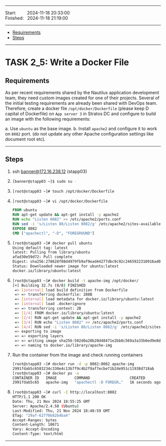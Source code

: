 
------------------------------

Start: &nbsp;&nbsp;&nbsp;&nbsp;&nbsp;&nbsp;&nbsp;&nbsp;2024-11-18 20:33:00   
Finished: &nbsp;&nbsp;2024-11-18 21:19:00

------------------------------

- [Requirements](#requirements)
- [Steps](#steps)

------------------------------

# TASK 2_5: Write a Docker File

## Requirements

As per recent requirements shared by the Nautilus application development team, they need custom images created for one of their projects.
Several of the initial testing requirements are already been shared with DevOps team.
Therefore, create a docker file `/opt/docker/Dockerfile` (please keep D capital of Dockerfile) on `App server 3` in Stratos DC and configure to build an image with the following requirements:

a. Use `ubuntu` as the base image.
b. Install `apache2` and configure it to work on `8082` port. (do not update any other Apache configuration settings like document root etc).

------------------------------

## Steps
1. ssh banner@172.16.238.12 (stapp03)
2. ```bash
   [banner@stapp03 ~]$ sudo su -
   ```
3. ```bash
   [root@stapp03 ~]# touch /opt/docker/Dockerfile
   ```
5. ```bash
   [root@stapp03 ~]# vi /opt/docker/Dockerfile
   ```
   
   ```dockerfile
   FROM ubuntu
   RUN apt-get update && apt-get install -y apache2
   RUN echo "Listen 8082" >> /etc/apache2/ports.conf
   RUN sed -i 's/Listen 80/Listen 8082/g' /etc/apache2/sites-available/000-default.conf
   EXPOSE 8082
   CMD ["apachectl", "-D", "FOREGROUND"]
   ```
6. ```bash
   [root@stapp03 ~]# docker pull ubuntu
   Using default tag: latest
   latest: Pulling from library/ubuntu
   afad30e59d72: Pull complete 
   Digest: sha256:278628f08d4979fb9af9ead44277dbc9c92c2465922310916ad0c46ec9999295
   Status: Downloaded newer image for ubuntu:latest
   docker.io/library/ubuntu:latest
   ```
7. ```bash
   [root@stapp03 ~]# docker build -t apache-img /opt/docker/
   [+] Building 32.7s (8/8) FINISHED                                                                           docker:default
    => [internal] load build definition from Dockerfile                                                                  0.0s
    => => transferring dockerfile: 288B                                                                                  0.0s
    => [internal] load metadata for docker.io/library/ubuntu:latest                                                      0.0s
    => [internal] load .dockerignore                                                                                     0.0s
    => => transferring context: 2B                                                                                       0.0s
    => [1/4] FROM docker.io/library/ubuntu:latest                                                                        0.0s
    => [2/4] RUN apt-get update && apt-get install -y apache2                                                           20.7s
    => [3/4] RUN echo "Listen 8082" >> /etc/apache2/ports.conf                                                           2.8s 
    => [4/4] RUN sed -i 's/Listen 80/Listen 8082/g' /etc/apache2/sites-available/000-default.conf                        4.8s 
    => exporting to image                                                                                                4.3s 
    => => exporting layers                                                                                               4.3s 
    => => writing image sha256:502d0a20b20d48471e2bb8c569a3a33b6ed9e8d03ef187343bd16ab52bc95ccf                          0.0s 
    => => naming to docker.io/library/apache-img
   ```
8. Run the container from the image and check running containers
   ```bash
   [root@stapp03 ~]# docker run -d -p 8082:8082 apache-img
   2991fdab5c6583234c330e4c13b7f9c4b2f9af7ecbe71b2de951c11938d718ab
   [root@stapp03 ~]# docker ps -a
   CONTAINER ID   IMAGE        COMMAND                  CREATED          STATUS         PORTS                    NAMES
   2991fdab5c65   apache-img   "apachectl -D FOREGR…"   16 seconds ago   Up 7 seconds   0.0.0.0:8082->8082/tcp   loving_pasteur
   ```
9. 
   ```bash
   [root@stapp03 ~]# curl -I http://localhost:8082
   HTTP/1.1 200 OK
   Date: Thu, 21 Nov 2024 18:55:25 GMT
   Server: Apache/2.4.58 (Ubuntu)
   Last-Modified: Thu, 21 Nov 2024 18:48:59 GMT
   ETag: "29af-62770b82b4ba4"
   Accept-Ranges: bytes
   Content-Length: 10671
   Vary: Accept-Encoding
   Content-Type: text/html
   ```

   [//]: # (You have successfully completed the challenge. Results have been saved. Ref ID:64072036741b204d59fbe9c8)
------------------------------
